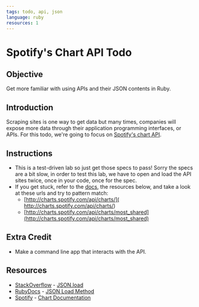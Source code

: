 ```yaml
---
tags: todo, api, json
language: ruby
resources: 1
---
```


# Spotify's Chart API Todo

## Objective

Get more familiar with using APIs and their JSON contents in Ruby.

## Introduction

Scraping sites is one way to get data but many times, companies will expose more data through their application programming interfaces, or APIs. For this todo, we're going to focus on [Spotify's chart API](http://charts.spotify.com/docs).

## Instructions
* This is a test-driven lab so just get those specs to pass! Sorry the specs are a bit slow, in order to test this lab, we have to open and load the API sites twice, once in your code, once for the spec. 
* If you get stuck, refer to the [docs](http://charts.spotify.com/docs), the resources below, and take a look at these urls and try to pattern match: 
  * [http://charts.spotify.com/api/charts/]( http://charts.spotify.com/api/charts/)
  * [http://charts.spotify.com/api/charts/most_shared](http://charts.spotify.com/api/charts/most_shared)

## Extra Credit
* Make a command line app that interacts with the API.

## Resources
* [StackOverflow](http://stackoverflow.com/) - [JSON.load](http://stackoverflow.com/questions/18581792/ruby-on-rails-and-json-parser-from-url?answertab=votes#tab-top)
* [RubyDocs](http://www.ruby-doc.org/) - [JSON Load Method](http://www.ruby-doc.org/stdlib-2.0.0/libdoc/json/rdoc/JSON.html#method-i-load)
* [Spotify](https://developer.spotify.com/) - [Chart Documentation](http://charts.spotify.com/docs)
